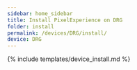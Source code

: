 ```yaml
---
sidebar: home_sidebar
title: Install PixelExperience on DRG
folder: install
permalink: /devices/DRG/install/
device: DRG
---
```

{% include templates/device_install.md %}